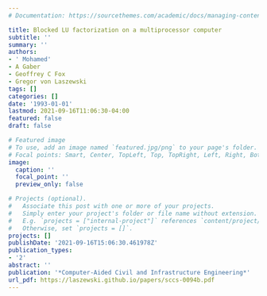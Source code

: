```yaml
---
# Documentation: https://sourcethemes.com/academic/docs/managing-content/

title: Blocked LU factorization on a multiprocessor computer
subtitle: ''
summary: ''
authors:
- ' Mohamed'
- A Gaber
- Geoffrey C Fox
- Gregor von Laszewski
tags: []
categories: []
date: '1993-01-01'
lastmod: 2021-09-16T11:06:30-04:00
featured: false
draft: false

# Featured image
# To use, add an image named `featured.jpg/png` to your page's folder.
# Focal points: Smart, Center, TopLeft, Top, TopRight, Left, Right, BottomLeft, Bottom, BottomRight.
image:
  caption: ''
  focal_point: ''
  preview_only: false

# Projects (optional).
#   Associate this post with one or more of your projects.
#   Simply enter your project's folder or file name without extension.
#   E.g. `projects = ["internal-project"]` references `content/project/deep-learning/index.md`.
#   Otherwise, set `projects = []`.
projects: []
publishDate: '2021-09-16T15:06:30.461978Z'
publication_types:
- '2'
abstract: ''
publication: '*Computer-Aided Civil and Infrastructure Engineering*'
url_pdf: https://laszewski.github.io/papers/sccs-0094b.pdf
---
```

